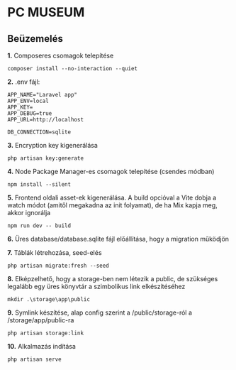 # PC MUSEUM
## Beüzemelés

**1.** Composeres csomagok telepítése
```
composer install --no-interaction --quiet
```

**2.** .env fájl:
```
APP_NAME="Laravel app"
APP_ENV=local
APP_KEY=
APP_DEBUG=true
APP_URL=http://localhost

DB_CONNECTION=sqlite
```

**3.** Encryption key kigenerálása
```
php artisan key:generate
```

**4.** Node Package Manager-es csomagok telepítése (csendes módban)
```
npm install --silent
```
**5.** Frontend oldali asset-ek kigenerálása. A build opcióval a Vite dobja a watch módot
(amitől megakadna az init folyamat), de ha Mix kapja meg, akkor ignorálja
```
npm run dev -- build
```

**6.** Üres database/database.sqlite fájl előállítása, hogy a migration működjön

**7.** Táblák létrehozása, seed-elés
```
php artisan migrate:fresh --seed
```

**8.** Elképzelhető, hogy a storage-ben nem létezik a public, de szükséges legalább
egy üres könyvtár a szimbolikus link elkészítéséhez
```
mkdir .\storage\app\public
```
**9.** Symlink készítése, alap config szerint a /public/storage-ról a /storage/app/public-ra
```
php artisan storage:link
```

**10.** Alkalmazás indítása
```
php artisan serve
```

